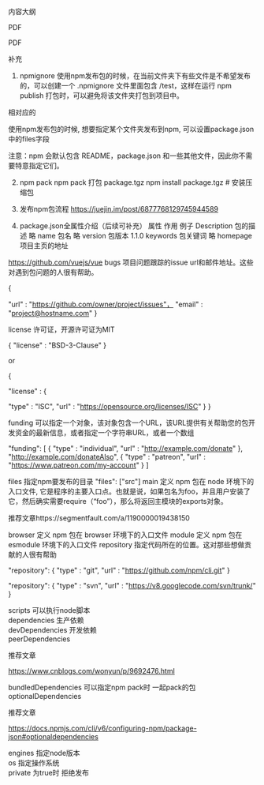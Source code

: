 内容大纲

PDF

 PDF



补充
1. npmignore
使用npm发布包的时候，在当前文件夹下有些文件是不希望发布的，可以创建一个 .npmignore 文件里面包含 /test，这样在运行 npm publish 打包时，可以避免将该文件夹打包到项目中。

相对应的 

使用npm发布包的时候, 想要指定某个文件夹发布到npm, 可以设置package.json中的files字段

注意：npm 会默认包含 README，package.json 和一些其他文件，因此你不需要特意指定它们。

2. npm pack
npm pack 打包 package.tgz
npm install package.tgz   # 安装压缩包


3. 发布npm包流程
https://juejin.im/post/6877768129745944589



4. package.json全属性介绍（后续可补充）
属性	作用	例子
Description
包的描述	略
name
包名	略
version
包版本	1.1.0
keywords
包关键词	略
homepage
项目主页的地址

https://github.com/vuejs/vue
bugs
项目问题跟踪的issue url和邮件地址。这些对遇到包问题的人很有帮助。

{

"url" : "https://github.com/owner/project/issues"，
"email" : "project@hostname.com"
}

license
许可证，开源许可证为MIT

{ "license" : "BSD-3-Clause" }

or 

{

"license" : {

   "type" : "ISC",
    "url" : "https://opensource.org/licenses/ISC"
  }
}

funding
可以指定一个对象，该对象包含一个URL，该URL提供有关帮助您的包开发资金的最新信息，或者指定一个字符串URL，或者一个数组

"funding": [
{
"type" : "individual",
"url" : "http://example.com/donate"
},
"http://example.com/donateAlso",
{
"type" : "patreon",
"url" : "https://www.patreon.com/my-account"
}
]

files
指定npm要发布的目录	"files": ["src"]
main
定义 npm 包在 node 环境下的入口文件, 它是程序的主要入口点。也就是说，如果包名为foo，并且用户安装了它，然后确实需要require（“foo”），那么将返回主模块的exports对象。

推荐文章https://segmentfault.com/a/1190000019438150

browser
定义 npm 包在 browser 环境下的入口文件
module
定义 npm 包在 esmodule 环境下的入口文件
repository
指定代码所在的位置。这对那些想做贡献的人很有帮助

"repository": {
"type" : "git",
"url" : "https://github.com/npm/cli.git"
}

"repository": {
"type" : "svn",
"url" : "https://v8.googlecode.com/svn/trunk/"
}

scripts
可以执行node脚本	
dependencies
生产依赖	
devDependencies
开发依赖	
peerDependencies

推荐文章

https://www.cnblogs.com/wonyun/p/9692476.html

bundledDependencies
可以指定npm pack时 一起pack的包	
optionalDependencies

推荐文章

https://docs.npmjs.com/cli/v6/configuring-npm/package-json#optionaldependencies

engines
指定node版本	
os
指定操作系统	
private
为true时 拒绝发布	
